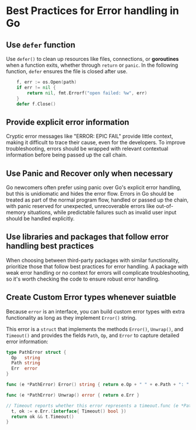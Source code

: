 # Best Practices for Error handling in Go

## Use `defer` function

Use `defer()` to clean up resources like files, connections, or **goroutines** when a function exits, whether through `return` or `panic`. In the following function, `defer` ensures the file is closed after use.

```go
    f, err := os.Open(path)
    if err != nil {
        return nil, fmt.Errorf("open failed: %w", err)
    }
    defer f.Close()
```

## Provide explicit error information

Cryptic error messages like "ERROR: EPIC FAIL" provide little context, making it difficult to trace their cause, even for the developers. To improve troubleshooting, errors should be wrapped with relevant contextual information before being passed up the call chain.

## Use Panic and Recover only when necessary

Go newcomers often prefer using panic over Go's explicit error handling, but this is unidiomatic and hides the error flow. Errors in Go should be treated as part of the normal program flow, handled or passed up the chain, with panic reserved for unexpected, unrecoverable errors like out-of-memory situations, while predictable failures such as invalid user input should be handled explicitly.

## Use libraries and packages that follow error handling best practices

When choosing between third-party packages with similar functionality, prioritize those that follow best practices for error handling. A package with weak error handling or no context for errors will complicate troubleshooting, so it's worth checking the code to ensure robust error handling.

## Create Custom Error types whenever suiatble

Because `error` is an interface, you can build custom error types with extra functionality as long as they implement `Error()` string.

This error is a `struct` that implements the methods `Error()`, `Unwrap()`, and `Timeout()` and provides the fields `Path`, `Op`, and `Error` to capture detailed error information:

```go
type PathError struct {
  Op   string
  Path string
  Err  error
}

func (e *PathError) Error() string { return e.Op + " " + e.Path + ": " + e.Err.Error() }

func (e *PathError) Unwrap() error { return e.Err }

// Timeout reports whether this error represents a timeout.func (e *PathError) Timeout() bool {
  t, ok := e.Err.(interface{ Timeout() bool })
  return ok && t.Timeout()
}
```

